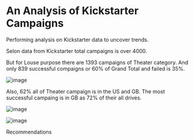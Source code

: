 # An Analysis of Kickstarter Campaigns

Performing analysis on Kickstarter data to uncover trends.

Selon data from Kickstarter total campaigns is over 4000.

But for Louse purpose there are 1393 campaigns of Theater category. And only 839 successful compaigns or 60% of Grand Total and failed is 35%.

![image](https://user-images.githubusercontent.com/68247343/123337292-fc118180-d514-11eb-9e5e-23fdbfe309b7.png)

Also, 62% all of Theater campaign is in the US and GB. The most successful campaing is in GB as 72% of their all drives.

![image](https://user-images.githubusercontent.com/68247343/123337460-409d1d00-d515-11eb-806c-7abbef64fa31.png)

![image](https://user-images.githubusercontent.com/68247343/123337431-33802e00-d515-11eb-8fb0-becb8fe205f8.png)

Recommendations
